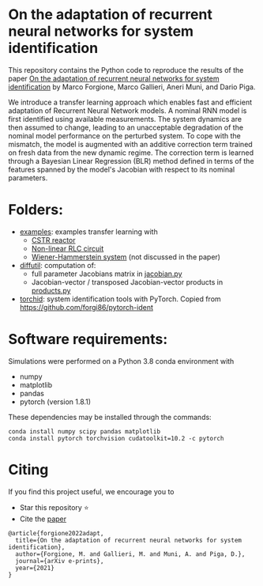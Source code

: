 # On the adaptation of recurrent neural networks for system identification

This repository contains the Python code to reproduce the results
of the paper [On the adaptation of recurrent neural networks for system identification](https://arxiv.org/pdf/2006.02250.pdf) by Marco Forgione, Marco Gallieri, Aneri Muni, and Dario Piga.



We introduce a transfer learning approach which enables fast and efficient adaptation
of Recurrent Neural Network models. A nominal RNN model is first identified using available measurements.
The system dynamics are then assumed to change, leading to an unacceptable degradation of the nominal model performance  on the perturbed system.
To cope with the  mismatch, the model is augmented  with an additive correction term trained on fresh data from the new dynamic regime.
The correction term is learned through a Bayesian Linear Regression (BLR) method defined
in terms of the features spanned by the model's Jacobian with respect to its nominal parameters.

# Folders:
* [examples](examples): examples transfer learning with
  * [CSTR reactor](examples/CSRT_LSTM)
  * [Non-linear RLC circuit](examples/RLC_SS_NL)
  * [Wiener-Hammerstein system](examples/WH) (not discussed in the paper)
* [diffutil](diffutil): computation of:
  * full parameter Jacobians matrix in [jacobian.py](diffutil/jacobian.py)
  * Jacobian-vector / transposed Jacobian-vector products in [products.py](diffutil/products.py)
* [torchid](torchid):  system identification tools with PyTorch. Copied from https://github.com/forgi86/pytorch-ident


# Software requirements:
Simulations were performed on a Python 3.8 conda environment with

 * numpy
 * matplotlib
 * pandas
 * pytorch (version 1.8.1)
 
These dependencies may be installed through the commands:

```
conda install numpy scipy pandas matplotlib
conda install pytorch torchvision cudatoolkit=10.2 -c pytorch
```

# Citing

If you find this project useful, we encourage you to

* Star this repository :star: 
* Cite the [paper](https://onlinelibrary.wiley.com/doi/abs/10.1002/acs.3216) 
```
@article{forgione2022adapt,
  title={On the adaptation of recurrent neural networks for system identification},
  author={Forgione, M. and Gallieri, M. and Muni, A. and Piga, D.},
  journal={arXiv e-prints},
  year={2021}
}
```
